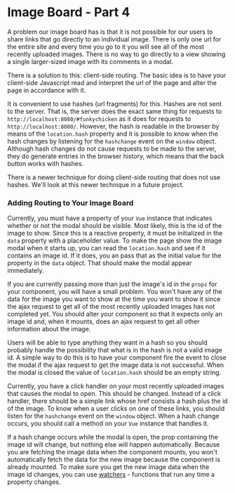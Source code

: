 # Image Board - Part 4

A problem our image board has is that it is not possible for our users to share links that go directly to an individual image. There is only one url for the entire site and every time you go to it you will see all of the most recently uploaded images. There is no way to go directly to a view showing a single larger-sized image with its comments in a modal.

There is a solution to this: client-side routing. The basic idea is to have your client-side Javascript read and interpret the url of the page and alter the page in accordance with it.

It is convenient to use hashes (url fragments) for this. Hashes are not sent to the server. That is, the server does the exact same thing for requests to `http://localhost:8080/#funkychicken` as it does for requests to `http://localhost:8080/`. However, the hash is readable in the browser by means of the `location.hash` property and it is possible to know when the hash changes by listening for the `hashchange` event on the `window` object. Although hash changes do not cause requests to be made to the server, they do generate entries in the browser history, which means that the back button works with hashes.

There is a newer technique for doing client-side routing that does not use hashes. We'll look at this newer technique in a future project.

### Adding Routing to Your Image Board

Currently, you must have a property of your `Vue` instance that indicates whether or not the modal should be visible. Most likely, this is the id of the image to show. Since this is a reactive property, it must be initialized in the `data` property with a placeholder value. To make the page show the image modal when it starts up, you can read the `location.hash` and see if it contains an image id. If it does, you an pass that as the initial value for the property in the `data` object. That should make the modal appear immediately.

If you are currently passing more than just the image's id in the `props` for your component, you will have a small problem. You won't have any of the data for the image you want to show at the time you want to show it since the ajax request to get all of the most recently uploaded images has not completed yet. You should alter your component so that it expects only an image id and, when it mounts, does an ajax request to get all other information about the image.

Users will be able to type anything they want in a hash so you should probably handle the possibility that what is in the hash is not a valid image id. A simple way to do this is to have your component fire the event to close the modal if the ajax request to get the image data is not successful. When the modal is closed the value of `location.hash` should be an empty string.

Currently, you have a click handler on your most recently uploaded images that causes the modal to open. This should be changed. Instead of a click handler, there should be a simple link whose href consists a hash plus the id of the image. To know when a user clicks on one of these links, you should listen for the `hashchange` event on the `window` object. When a hash change occurs, you should call a method on your `Vue` instance that handles it.

If a hash change occurs while the modal is open, the prop containing the image id will change, but nothing else will happen automatically. Because you are fetching the image data when the component mounts, you won't automatically fetch the data for the new image because the component is already mounted. To make sure you get the new image data when the image id changes, you can use [watchers](https://vuejs.org/v2/guide/computed.html#Watchers) - functions that run any time a property changes.

